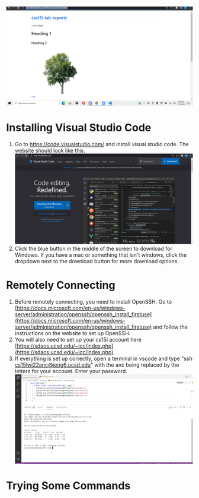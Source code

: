 ![Image](screenss.PNG)


# Installing Visual Studio Code
1. Go to https://code.visualstudio.com/ and install visual studio code. The website should look like this.![Image](vscode.PNG)
2. Click the blue button in the middle of the screen to download for Windows. If you have a mac or something that isn't windows, click the dropdown next to the download button for more download options. 


# Remotely Connecting
1. Before remotely connecting, you need to install OpenSSH. Go to [https://docs.microsoft.com/en-us/windows-server/administration/openssh/openssh_install_firstuse](https://docs.microsoft.com/en-us/windows-server/administration/openssh/openssh_install_firstuse) and follow the instructions on the website to set up OpenSSH.
2. You will also need to set up your cs15l account here [https://sdacs.ucsd.edu/~icc/index.php](https://sdacs.ucsd.edu/~icc/index.php).
3. If everything is set up correctly, open a terminal in vscode and type "ssh cs15lwi22anc@ieng6.ucsd.edu" with the anc being replaced by the letters for your account. Enter your password.![Image](opensshpic2.PNG) 

# Trying Some Commands



